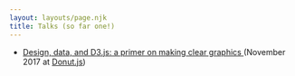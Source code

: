 ```yaml
---
layout: layouts/page.njk
title: Talks (so far one!)
---
```


<article>
<ul>
  <li>
    <a href="/talks/donut-js">
      Design, data, and D3.js: a primer on making clear graphics
    </a>(November 2017 at <a href="http://donutjs.club">Donut.js</a>)
  </li>
</ul>
</article>
